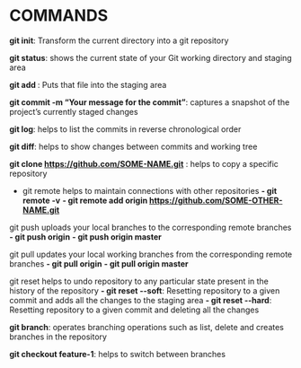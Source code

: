 # COMMANDS 

**git init**: Transform the current directory into a git repository

**git status**: shows the current state of your Git working directory and staging area

**git add <filename>**: Puts that file into the staging area

**git commit -m “Your message for the commit”**: captures a snapshot of the project’s currently staged changes

**git log**: helps to list the commits in reverse chronological order

**git diff**: helps to show changes between commits and working tree

**git clone https://github.com/SOME-NAME.git** : helps to copy a specific repository

- git remote helps to maintain connections with other repositories
    **- git remote -v**
    **- git remote add origin https://github.com/SOME-OTHER-NAME.git**

git push uploads your local branches to the corresponding remote branches
    **- git push origin**
    **- git push origin master**

git pull updates your local working branches from the corresponding remote branches
    **- git pull origin**
    **- git pull origin master**

git reset helps to undo repository to any particular state present in the history of the repository
    **- git reset --soft**: Resetting repository to a given commit and adds all the changes to the staging area
    **- git reset --hard**:  Resetting repository to a given commit and deleting all the changes

**git branch**: operates branching operations such as list, delete and creates branches in the repository

**git checkout feature-1**: helps to switch between branches
